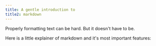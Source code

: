 ```yaml
---
title: A gentle introduction to
title2: markdown
---
```


Properly formatting text can be hard. But it doesn't have to be.
<!--more-->

Here is a little explainer of markdown and it's most important features:
